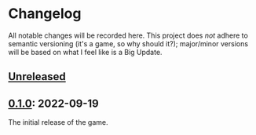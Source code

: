 # Changelog

All notable changes will be recorded here. This project does *not* adhere to semantic versioning (it's a game, so why should it?); major/minor versions will be based on what I feel like is a Big Update.

## [Unreleased]

## [0.1.0]: 2022-09-19

The initial release of the game.

[Unreleased]: https://github.com/deifactor/wrtsc/compare/v0.0.1...HEAD
[0.1.0]: https://github.com/deifactor/wrtsc/releases/tag/v0.0.1
